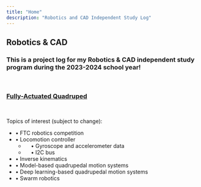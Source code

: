 ```yaml
---
title: "Home"
description: "Robotics and CAD Independent Study Log"
---
```


## Robotics & CAD

### This is a project log for my Robotics & CAD independent study program during the 2023-2024 school year!

<br>

### <span class="link">[Fully-Actuated Quadruped](/robotics/quadruped)</span>

<br>

Topics of interest (subject to change):

* $\bullet\:$FTC robotics competition
* $\bullet\:$Locomotion controller
  * $\quad\bullet\:$Gyroscope and accelerometer data
  * $\quad\bullet\:$I2C bus
* $\bullet\:$Inverse kinematics
* $\bullet\:$Model-based quadrupedal motion systems
* $\bullet\:$Deep learning-based quadrupedal motion systems
* $\bullet\:$Swarm robotics